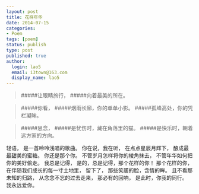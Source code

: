 ```yaml
---
layout: post
title: 花样年华
date: 2014-07-15
categories:
- Poem
tags: [poem]
status: publish
type: post
published: true
author:
  login: lao5
  email: i3town@163.com
  display_name: lao5
---
```




>#####让眼睛旅行，
>#####向着最美的所在。

>#####你看，
>#####烟雨长廊，你的单单小影。
>#####孤峰高处，你的凭栏凝眸。

>#####思念，
>#####是忧伤时，藏在角落里的猫。
>#####是快乐时，朝着远方家的方向。

轻语，
是一首呤呤浅唱的歌曲。
你在说，我在听，
在点点星辰月辉下，
酿成最最甜美的蜜糖。
你还是那个你。
不管岁月怎样将你的棱角抹去，
不管年华如何把你的美好偷走。
我总是记得，
是的，总是记得，那个花样的你！
那个花样的你，
在伴随我们成长的每一寸土地里，
留下了，
那些笑靥的脸，含情的眸。
且不看那未知的归路，
从念念不忘的过去走来，
那必有的回响，
是此时，你我的同行。
我永远爱你。